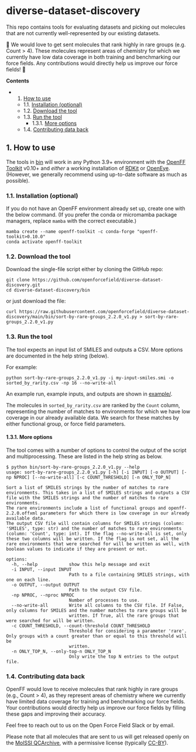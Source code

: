 # diverse-dataset-discovery

This repo contains tools for evaluating datasets and picking out molecules that are not currently well-represented by our existing datasets.

:rocket: We would love to get sent molecules that rank highly in rare groups (e.g. Count > 4). These molecules represent areas of chemistry for which we currently have low data coverage in both training and benchmarking our force fields. Any contributions would directly help us improve our force fields! :rocket:

**Contents**

<!-- vscode-markdown-toc -->
* 1. [How to use](#Howtouse)
	* 1.1. [Installation (optional)](#Installationoptional)
	* 1.2. [Download the tool](#Downloadthetool)
	* 1.3. [Run the tool](#Runthetool)
		* 1.3.1. [ More options](#Moreoptions)
	* 1.4. [Contributing data back](#Contributingdataback)

<!-- vscode-markdown-toc-config
	numbering=true
	autoSave=true
	/vscode-markdown-toc-config -->
<!-- /vscode-markdown-toc -->

##  1. <a name='Howtouse'></a>How to use

The tools in [bin](bin/) will work in any Python 3.9+ environment with the [OpenFF Toolkit](https://docs.openforcefield.org/projects/toolkit/en/stable/) v0.10+ and *either* a working installation of [RDKit](https://www.rdkit.org/) or [OpenEye](https://www.eyesopen.com/). (However, we generally
recommend using up-to-date software as much as possible).

###  1.1. <a name='Installationoptional'></a>Installation (optional)

If you do not have an OpenFF environment already set up, create one with the below command. (If you prefer the conda or micromamba package managers, replace `mamba` with the correct executable.)

```
mamba create --name openff-toolkit -c conda-forge "openff-toolkit>0.10.0"
conda activate openff-toolkit
```

###  1.2. <a name='Downloadthetool'></a>Download the tool

Download the single-file script either by cloning the GitHub repo:

```
git clone https://github.com/openforcefield/diverse-dataset-discovery.git
cd diverse-dataset-discovery/bin
```

or just download the file:

```
curl https://raw.githubusercontent.com/openforcefield/diverse-dataset-discovery/main/bin/sort-by-rare-groups_2.2.0_v1.py > sort-by-rare-groups_2.2.0_v1.py
```

###  1.3. <a name='Runthetool'></a>Run the tool

The tool expects an input list of SMILES and outputs a CSV. More options are documented in the help string (below).


For example:
```
python sort-by-rare-groups_2.2.0_v1.py -i my-input-smiles.smi -o sorted_by_rarity.csv -np 16 --no-write-all
```

An example run, example inputs, and outputs are shown in [example/](example/).

The molecules in `sorted_by_rarity.csv` are ranked by the `Count` column, representing the number of matches to environments for which we have low coverage in our already available data. We search for these matches by either functional group, or force field parameters.


####  1.3.1. <a name='Moreoptions'></a> More options

The tool comes with a number of options to control the output of the script and multiprocessing.
These are listed in the help string as below.

```
$ python bin/sort-by-rare-groups_2.2.0_v1.py --help
usage: sort-by-rare-groups_2.2.0_v1.py [-h] [-i INPUT] [-o OUTPUT] [-np NPROC] [--no-write-all] [-c COUNT_THRESHOLD] [-n ONLY_TOP_N]

Sort a list of SMILES strings by the number of matches to rare environments. This takes in a list of SMILES strings and outputs a CSV file with the SMILES strings and the number of matches to rare environments.
The rare environments include a list of functional groups and openff-2.2.0.offxml parameters for which there is low coverage in our already available data.
The output CSV file will contain columns for SMILES strings (column: 'SMILES', type: str) and the number of matches to rare environments (column: 'Count', type: int). If the flag --no-write-all is set, only these two columns will be written. If the flag is not set, all the rare environments that were searched for will be written as well, with boolean values to indicate if they are present or not.

options:
  -h, --help            show this help message and exit
  -i INPUT, --input INPUT
                        Path to a file containing SMILES strings, with one on each line.
  -o OUTPUT, --output OUTPUT
                        Path to the output CSV file.
  -np NPROC, --nproc NPROC
                        Number of processes to use.
  --no-write-all        Write all columns to the CSV file. If False, only columns for SMILES and the number matches to rare groups will be
                        written. If True, all the rare groups that were searched for will be written.
  -c COUNT_THRESHOLD, --count-threshold COUNT_THRESHOLD
                        Threshold for considering a parameter 'rare'. Only groups with a count greater than or equal to this threshold will be
                        written.
  -n ONLY_TOP_N, --only-top-n ONLY_TOP_N
                        Only write the top N entries to the output file.
```

###  1.4. <a name='Contributingdataback'></a>Contributing data back

OpenFF would love to receive molecules that rank highly in rare groups (e.g., Count > 4), as they represent areas of chemistry where we currently have limited data coverage for training and benchmarking our force fields. Your contributions would directly help us improve our force fields by filling these gaps and improving their accuracy. 

Feel free to reach out to us on the Open Force Field Slack or by email.

Please note that all molecules that are sent to us will get released openly on the [MolSSI QCArchive](https://qcarchive.molssi.org/),
with a permissive license (typically [CC-BY](https://creativecommons.org/licenses/by/4.0/deed.en)).